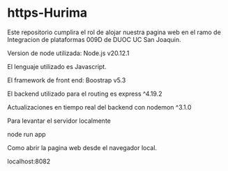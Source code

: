 # https-Hurima
Este repositorio cumplira el rol de alojar nuestra pagina web en el ramo de Integracion de plataformas 009D de DUOC UC San Joaquin.

Version de node utilizada: Node.js v20.12.1

El lenguaje utilizado es Javascript.

El framework de front end: Boostrap v5.3

El backend utilizado para el routing es express ^4.19.2

Actualizaciones en tiempo real del backend con nodemon ^3.1.0

Para levantar el servidor localmente

node run app

Como abrir la pagina web desde el navegador local.

localhost:8082
